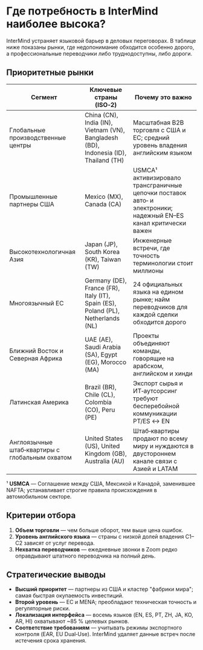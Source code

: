 # Где потребность в InterMind наиболее высока?

InterMind устраняет языковой барьер в деловых переговорах.
В таблице ниже показаны рынки, где недопонимание обходится особенно дорого, а профессиональные переводчики либо труднодоступны, либо дороги.

## Приоритетные рынки

| Сегмент                                    | Ключевые страны (ISO‑2)                                                             | Почему это важно                                                                                                    |
| ------------------------------------------ | ----------------------------------------------------------------------------------- | ------------------------------------------------------------------------------------------------------------------ |
| Глобальные производственные центры         | China (CN), India (IN), Vietnam (VN), Bangladesh (BD), Indonesia (ID), Thailand (TH) | Масштабная B2B торговля с США и ЕС; средний уровень владения английским языком                                     |
| Промышленные партнеры США                  | Mexico (MX), Canada (CA)                                                            | USMCA¹ активизировало трансграничные цепочки поставок авто‑ и электроники; надежный EN–ES канал критически важен   |
| Высокотехнологичная Азия                   | Japan (JP), South Korea (KR), Taiwan (TW)                                           | Инженерные встречи, где точность терминологии стоит миллионы                                                       |
| Многоязычный ЕС                            | Germany (DE), France (FR), Italy (IT), Spain (ES), Poland (PL), Netherlands (NL)    | 24 официальных языка на едином рынке; найм переводчиков для каждой сделки обходится дорого                         |
| Ближний Восток и Северная Африка           | UAE (AE), Saudi Arabia (SA), Egypt (EG), Morocco (MA)                               | Проекты объединяют команды, говорящие на арабском, английском и хинди                                              |
| Латинская Америка                          | Brazil (BR), Chile (CL), Colombia (CO), Peru (PE)                                   | Экспорт сырья и ИТ‑аутсорсинг требуют бесперебойной коммуникации PT/ES ↔ EN                                      |
| Англоязычные штаб‑квартиры с глобальным охватом | United States (US), United Kingdom (GB), Australia (AU)                            | Штаб‑квартиры продают по всему миру и нуждаются в двустороннем канале связи с Азией и LATAM                        |

¹ **USMCA** — Соглашение между США, Мексикой и Канадой, заменившее NAFTA; устанавливает строгие правила происхождения в автомобильном секторе.

## Критерии отбора

1. **Объем торговли** — чем больше оборот, тем выше цена ошибок.
2. **Уровень английского языка** — страны с низкой долей владения C1–C2 зависят от услуг перевода.
3. **Нехватка переводчиков** — ежедневные звонки в Zoom редко оправдывают штатного переводчика на полный день.

## Стратегические выводы

- **Высший приоритет** — партнеры из США и кластер "фабрики мира"; самая быстрая окупаемость инвестиций.
- **Второй уровень** — ЕС и MENA; преобладают техническая точность и регуляторные риски.
- **Локализация интерфейса** — восемь языков (EN, ES, PT, ZH, JA, KO, AR, HI) охватывают \~85 % целевых рынков.
- **Соответствие требованиям** — учитывать режимы экспортного контроля (EAR, EU Dual‑Use). InterMind удаляет данные встреч после истечения срока хранения.
